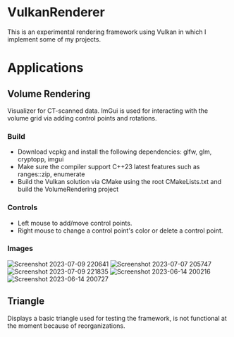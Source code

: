 # VulkanRenderer
This is an experimental rendering framework using Vulkan in which I implement some of my projects.

# Applications
## Volume Rendering
Visualizer for CT-scanned data. ImGui is used for interacting with the volume grid via adding control points and rotations.
### Build
- Download vcpkg and install the following dependencies: glfw, glm, cryptopp, imgui
- Make sure the compiler support C++23 latest features such as ranges::zip, enumerate
- Build the Vulkan solution via CMake using the root CMakeLists.txt and build the VolumeRendering project
### Controls
- Left mouse to add/move control points.
- Right mouse to change a control point's color or delete a control point.
### Images
![Screenshot 2023-07-09 220641](https://github.com/HungVu810/VulkanRenderer/assets/63895487/1a62af69-f5d5-482c-a317-5241bdb643e4)
![Screenshot 2023-07-07 205747](https://github.com/HungVu810/VulkanRenderer/assets/63895487/817cea82-becd-404a-8f42-4c192197ca4f)
![Screenshot 2023-07-09 221835](https://github.com/HungVu810/VulkanRenderer/assets/63895487/9e943678-f5f5-4436-bff9-9a345e93e414)
![Screenshot 2023-06-14 200216](https://github.com/HungVu810/VulkanRenderer/assets/63895487/2dec7041-a631-4adf-ad67-47ff2bccce4e)
![Screenshot 2023-06-14 200727](https://github.com/HungVu810/VulkanRenderer/assets/63895487/48e7760e-1c6f-4011-9d74-f83690bb8f80)

## Triangle
Displays a basic triangle used for testing the framework, is not functional at the moment because of reorganizations.
